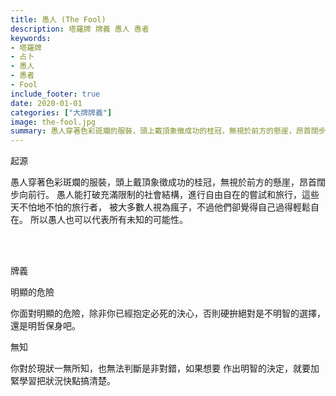 ```yaml
---
title: 愚人 (The Fool)
description: 塔羅牌 牌義 愚人 愚者
keywords:
- 塔羅牌
- 占卜
- 愚人
- 愚者
- Fool
include_footer: true
date: 2020-01-01
categories: ["大牌牌義"]
image: the-fool.jpg
summary: 愚人穿著色彩斑斕的服裝，頭上戴頂象徵成功的桂冠，無視於前方的懸崖，昂首闊步向前行。
---
```


<p class="title is-3">起源</p>
<p class="subtitle is-6">
愚人穿著色彩斑斕的服裝，頭上戴頂象徵成功的桂冠，無視於前方的懸崖，昂首闊步向前行。
愚人能打破充滿限制的社會結構，進行自由自在的嘗試和旅行，這些天不怕地不怕的旅行者，
被大多數人視為瘋子，不過他們卻覺得自己過得輕鬆自在。
所以愚人也可以代表所有未知的可能性。
</p>

<br/><br/>
<p class="title is-3">牌義</p>
<p class="subtitle is-4">明顯的危險</p>
<p class="subtitle is-6">你面對明顯的危險，除非你已經抱定必死的決心，否則硬拚絕對是不明智的選擇，還是明哲保身吧。</p>
<p class="subtitle is-4">無知</p>
<p class="subtitle is-6">你對於現狀一無所知，也無法判斷是非對錯，如果想要 作出明智的決定，就要加緊學習把狀況快點搞清楚。</p>

